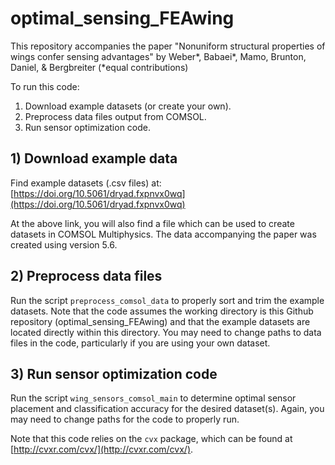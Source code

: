 # optimal_sensing_FEAwing

This repository accompanies the paper "Nonuniform structural properties of wings confer sensing advantages" by Weber*, Babaei*, Mamo, Brunton, Daniel, & Bergbreiter (*equal contributions)

To run this code:
1) Download example datasets (or create your own).
2) Preprocess data files output from COMSOL.
3) Run sensor optimization code.

## 1) Download example data

Find example datasets (.csv files) at:
[https://doi.org/10.5061/dryad.fxpnvx0wq](https://doi.org/10.5061/dryad.fxpnvx0wq)

At the above link, you will also find a file which can be used to create datasets in COMSOL Multiphysics.  The data accompanying the paper was created using version 5.6.


## 2) Preprocess data files

Run the script `preprocess_comsol_data` to properly sort and trim the example datasets. 
Note that the code assumes the working directory is this Github repository (optimal_sensing_FEAwing) and that the example datasets are located directly within this directory.  You may need to change paths to data files in the code, particularly if you are using your own dataset.


## 3) Run sensor optimization code

Run the script `wing_sensors_comsol_main` to determine optimal sensor placement and classification accuracy for the desired dataset(s). Again, you may need to change paths for the code to properly run.

Note that this code relies on the `cvx` package, which can be found at [http://cvxr.com/cvx/](http://cvxr.com/cvx/).